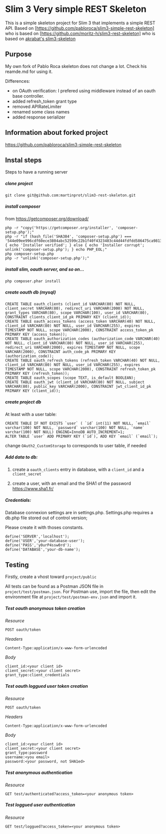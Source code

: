 # Slim 3 Very simple REST Skeleton

This is a simple skeleton project for Slim 3 that implements a simple REST API.
Based on [https://github.com/pabloroca/slim3-simple-rest-skeleton] who is based on [https://github.com/moritz-h/slim3-rest-skeleton] who is based on [akrabat's slim3-skeleton](https://github.com/akrabat/slim3-skeleton)

## Purpose

My own fork of Pablo Roca skeleton does not change a lot. Check his reamde.md for using it.

Differences:

- on OAuth verification: I prefered using middleware instead of an oauth base controller.
- added refresh_token grant type
- removed APIRateLimiter
- renamed some class names
- added response serializer

## Information about forked project

https://github.com/pabloroca/slim3-simple-rest-skeleton

## Instal steps

Steps to have a running server

##### clone project

```
git clone git@github.com:martinprot/slim3-rest-skeleton.git
```

##### install composer
from https://getcomposer.org/download/

```
php -r "copy('https://getcomposer.org/installer', 'composer-setup.php');"
php -r "if (hash_file('SHA384', 'composer-setup.php') === '544e09ee996cdf60ece3804abc52599c22b1f40f4323403c44d44fdfdd586475ca9813a858088ffbc1f233e9b180f061') { echo 'Installer verified'; } else { echo 'Installer corrupt'; unlink('composer-setup.php'); } echo PHP_EOL;"
php composer-setup.php
php -r "unlink('composer-setup.php');"
```

##### install slim, oauth server, and so on...

```
php composer.phar install
```

##### create oauth db (mysql)

```
CREATE TABLE oauth_clients (client_id VARCHAR(80) NOT NULL, client_secret VARCHAR(80), redirect_uri VARCHAR(2000) NOT NULL, grant_types VARCHAR(80), scope VARCHAR(100), user_id VARCHAR(80), CONSTRAINT clients_client_id_pk PRIMARY KEY (client_id));
CREATE TABLE oauth_access_tokens (access_token VARCHAR(40) NOT NULL, client_id VARCHAR(80) NOT NULL, user_id VARCHAR(255), expires TIMESTAMP NOT NULL, scope VARCHAR(2000), CONSTRAINT access_token_pk PRIMARY KEY (access_token));
CREATE TABLE oauth_authorization_codes (authorization_code VARCHAR(40) NOT NULL, client_id VARCHAR(80) NOT NULL, user_id VARCHAR(255), redirect_uri VARCHAR(2000), expires TIMESTAMP NOT NULL, scope VARCHAR(2000), CONSTRAINT auth_code_pk PRIMARY KEY (authorization_code));
CREATE TABLE oauth_refresh_tokens (refresh_token VARCHAR(40) NOT NULL, client_id VARCHAR(80) NOT NULL, user_id VARCHAR(255), expires TIMESTAMP NOT NULL, scope VARCHAR(2000), CONSTRAINT refresh_token_pk PRIMARY KEY (refresh_token));
CREATE TABLE oauth_scopes (scope TEXT, is_default BOOLEAN);
CREATE TABLE oauth_jwt (client_id VARCHAR(80) NOT NULL, subject VARCHAR(80), public_key VARCHAR(2000), CONSTRAINT jwt_client_id_pk PRIMARY KEY (client_id));
```

##### create project db

At least with a user table:

```
CREATE TABLE IF NOT EXISTS `user` ( `id` int(11) NOT NULL, `email` varchar(100) NOT NULL, `password` varchar(100) NOT NULL, `name` varchar(100) NOT NULL) ENGINE=InnoDB AUTO_INCREMENT=1;
ALTER TABLE `user` ADD PRIMARY KEY (`id`), ADD KEY `email` (`email`);
```

change `OAuth2_CustomStorage` to corresponds to user table, if needed

##### Add data to db:

1. create a `oauth_clients` entry in database, with a `client_id` and a `client_secret`

2. create a user, with an email and the SHA1 of the password https://www.sha1.fr/

##### Credentials:

Database connexion settings are in settings.php. Settings.php requires a db.php file stored out of control version;

Please create it with thoses constants.

```
define('SERVER','localhost');
define('USER','your-database-user');
define('PASS','y0urP4ssw0rd');
define('DATABASE','your-db-name');
```

## Testing

Firstly, create a vhost toward `project/public`

All tests can be found as a Postman JSON file in `project/test/postman.json`. For Postman use, import the file, then edit the environment file at `project/test/postman-env.json` and import it.

##### Test oauth anonymous token creation

*Resource*  
```
POST oauth/token
```

*Headers*   
```
Content-Type:application/x-www-form-urlencoded
```

*Body*
```
client_id:<your client id>
client_secret:<your client secret>
grant_type:client_credentials
```

##### Test oauth loggued user token creation

*Resource*  
```
POST oauth/token
```

*Headers*   
```
Content-Type:application/x-www-form-urlencoded
```

*Body*
```
client_id:<your client id>
client_secret:<your client secret>
grant_type:password
username:<you email>
password:<your password, not SHA1ed>
```

##### Test anonymous authentication

*Resource*  
```
GET test/authenticated?access_token=<your anonymous token>
```

##### Test loggued user authentication

*Resource*  
```
GET test/loggued?access_token=<your anonymous token>
```
